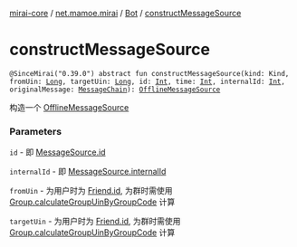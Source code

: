 [mirai-core](../../index.md) / [net.mamoe.mirai](../index.md) / [Bot](index.md) / [constructMessageSource](./construct-message-source.md)

# constructMessageSource

`@SinceMirai("0.39.0") abstract fun constructMessageSource(kind: Kind, fromUin: `[`Long`](https://kotlinlang.org/api/latest/jvm/stdlib/kotlin/-long/index.html)`, targetUin: `[`Long`](https://kotlinlang.org/api/latest/jvm/stdlib/kotlin/-long/index.html)`, id: `[`Int`](https://kotlinlang.org/api/latest/jvm/stdlib/kotlin/-int/index.html)`, time: `[`Int`](https://kotlinlang.org/api/latest/jvm/stdlib/kotlin/-int/index.html)`, internalId: `[`Int`](https://kotlinlang.org/api/latest/jvm/stdlib/kotlin/-int/index.html)`, originalMessage: `[`MessageChain`](../../net.mamoe.mirai.message.data/-message-chain/index.md)`): `[`OfflineMessageSource`](../../net.mamoe.mirai.message.data/-offline-message-source/index.md)

构造一个 [OfflineMessageSource](../../net.mamoe.mirai.message.data/-offline-message-source/index.md)

### Parameters

`id` - 即 [MessageSource.id](../../net.mamoe.mirai.message.data/-message-source/id.md)

`internalId` - 即 [MessageSource.internalId](../../net.mamoe.mirai.message.data/-message-source/internal-id.md)

`fromUin` - 为用户时为 [Friend.id](../../net.mamoe.mirai.contact/-friend/id.md), 为群时需使用 [Group.calculateGroupUinByGroupCode](#) 计算

`targetUin` - 为用户时为 [Friend.id](../../net.mamoe.mirai.contact/-friend/id.md), 为群时需使用 [Group.calculateGroupUinByGroupCode](#) 计算